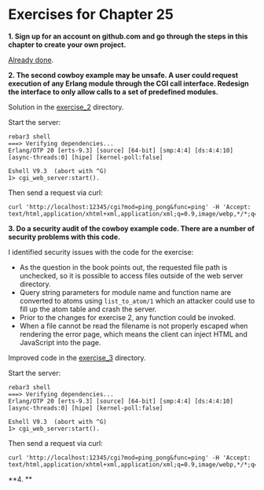 # Exercises for Chapter 25

**1. Sign up for an account on github.com and go through the steps in this chapter to create your own project.**

[Already done](https://github.com/Stratus3D).

**2. The second cowboy example may be unsafe. A user could request execution of any Erlang module through the CGI call interface. Redesign the interface to only allow calls to a set of predefined modules.**

Solution in the [exercise_2](exercise_2/) directory.

Start the server:

```
rebar3 shell
===> Verifying dependencies...
Erlang/OTP 20 [erts-9.3] [source] [64-bit] [smp:4:4] [ds:4:4:10] [async-threads:0] [hipe] [kernel-poll:false]

Eshell V9.3  (abort with ^G)
1> cgi_web_server:start().
```

Then send a request via curl:

```
curl 'http://localhost:12345/cgi?mod=ping_pong&func=ping' -H 'Accept: text/html,application/xhtml+xml,application/xml;q=0.9,image/webp,*/*;q=0.8'
```

**3. Do a security audit of the cowboy example code. There are a number of security problems with this code.**

I identified security issues with the code for the exercise:

* As the question in the book points out, the requested file path is unchecked, so it is possible to access files outside of the web server directory.
* Query string parameters for module name and function name are converted to atoms using `list_to_atom/1` which an attacker could use to fill up the atom table and crash the server.
* Prior to the changes for exercise 2, any function could be invoked.
* When a file cannot be read the filename is not properly escaped when rendering the error page, which means the client can inject HTML and JavaScript into the page.

Improved code in the [exercise_3](exercise_3/) directory.

Start the server:

```
rebar3 shell
===> Verifying dependencies...
Erlang/OTP 20 [erts-9.3] [source] [64-bit] [smp:4:4] [ds:4:4:10] [async-threads:0] [hipe] [kernel-poll:false]

Eshell V9.3  (abort with ^G)
1> cgi_web_server:start().
```

Then send a request via curl:

```
curl 'http://localhost:12345/cgi?mod=ping_pong&func=ping' -H 'Accept: text/html,application/xhtml+xml,application/xml;q=0.9,image/webp,*/*;q=0.8'
```

**4. **
